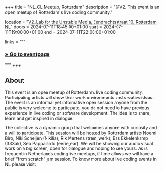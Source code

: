 +++
title       = "NL_CL Meetup, Rotterdam"
description = "@V2. This event is an open meetup of Rotterdam's live coding community."

location    = "[V2_Lab for the Unstable Media, Eendrachtsstraat 10, Rotterdam NL](https://www.openstreetmap.org/node/6766334767)"
doors       = 2024-07-11T18:45:00+01:00
start       = 2024-07-11T19:00:00+01:00
end         = 2024-07-11T22:00:00+01:00

links = """
  ### [» Go to eventpage ](https://v2.nl/events/rotterdam-live-coders-community-meetup-july-2024)
"""
+++

<!--more-->

## About

This event is an open meetup of Rotterdam’s live coding community. Participating artists will show their work environments and creative ideas. The event is an informal yet informative open session anyone from the public is very welcome to participate, you do not need to have previous experience in live coding or software development. The idea is to share, learn and get inspired in dialogue.

The collective is a dynamic group that welcomes anyone with curiosity and a will to participate. This session will be hosted by Rotterdam artists Noemi Biro, Niki Scheijen (Nikilia), Rik Mertens (trem_werk), Bas Ekkelenkamp (333ak), Seb Pappalardo (eerie_ear). We will be showing our audio visual work on a big screen, open for dialogue and hoping to see yours. As is frequent in Netherlands coding live meetups, if time allows we will have a brief “from scratch” jam session. To know more about live coding events in NL please visit: